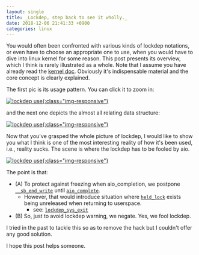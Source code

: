 ```yaml
---
layout: single
title: _Lockdep, step back to see it wholly._
date: 2018-12-06 21:41:33 +0900
categories: linux
---
```

You would often been confronted with various kinds of lockdep notations, or even have to choose an appropriate one to use, when you would have to dive into linux kernel for some reason. This post presents its overview, which I think is rarely illustrated as a whole. Note that I assume you have already read the [kernel doc](https://www.kernel.org/doc/Documentation/locking/lockdep-design.txt). Obviously it's indispensable material and the core concept is clearly explained.

The first pic is its usage pattern. You can click it to zoom in:

[![lockdep use](https://raw.githubusercontent.com/lkpdn/images/master/imgs/0002-lockdep-use-overview.png){:class="img-responsive"}](https://raw.githubusercontent.com/lkpdn/images/master/imgs/0002-lockdep-use-overview.png)

and the next one depicts the almost all relating data structure:

[![lockdep use](https://raw.githubusercontent.com/lkpdn/images/master/imgs/0003-lockdep-data-structure.png){:class="img-responsive"}](https://raw.githubusercontent.com/lkpdn/images/master/imgs/0003-lockdep-data-structure.png)

Now that you've grasped the whole picture of lockdep, I would like to show you what I think is one of the most interesting reality of how it's been used, i.e., reality sucks. The scene is where the lockdep has to be fooled by aio.

[![lockdep use](https://raw.githubusercontent.com/lkpdn/images/master/imgs/0006-lockdep-fooled-by-aio.png){:class="img-responsive"}](https://raw.githubusercontent.com/lkpdn/images/master/imgs/0006-lockdep-fooled-by-aio.png)

The point is that:
- (A) To protect against freezing when aio_completion, we postpone [`__sb_end_write`](https://elixir.bootlin.com/linux/latest/ident/__sb_end_write) until [`aio_complete`](https://elixir.bootlin.com/linux/latest/ident/aio_complete).
  - However, that would introduce situation where [`held_lock`](https://elixir.bootlin.com/linux/latest/ident/held_lock) exists being unreleased when returning to userspace.
    - see: [`lockdep_sys_exit`](https://elixir.bootlin.com/linux/latest/ident/lockdep_sys_exit)
- (B) So, just to avoid lockdep warning, we negate. Yes, we fool lockdep.

I tried in the past to tackle this so as to remove the hack but I couldn't offer any good solution.

I hope this post helps someone.

